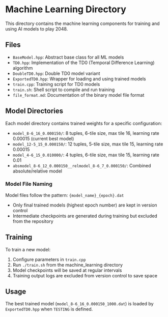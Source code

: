 # Machine Learning Directory

This directory contains the machine learning components for training and using AI models to play 2048.

## Files

- `BaseModel.hpp`: Abstract base class for all ML models
- `TD0.hpp`: Implementation of the TD0 (Temporal Difference Learning) algorithm
- `DoubleTD0.hpp`: Double TD0 model variant
- `ExportedTD0.hpp`: Wrapper for loading and using trained models
- `train.cpp`: Training script for TD0 models
- `train.sh`: Shell script to compile and run training
- `file_format.md`: Documentation of the binary model file format

## Model Directories

Each model directory contains trained weights for a specific configuration:

- `model_8-6_16_0.000150/`: 8 tuples, 6-tile size, max tile 16, learning rate 0.00015 (current best model)
- `model_12-5_15_0.000150/`: 12 tuples, 5-tile size, max tile 15, learning rate 0.00015
- `model_4-6_15_0.010000/`: 4 tuples, 6-tile size, max tile 15, learning rate 0.01
- `absmodel_8-6_12_0.000150__relmodel_8-6_7_0.000150/`: Combined absolute/relative model

### Model File Naming

Model files follow the pattern: `{model_name}_{epoch}.dat`
- Only final trained models (highest epoch number) are kept in version control
- Intermediate checkpoints are generated during training but excluded from the repository

## Training

To train a new model:
1. Configure parameters in `train.cpp`
2. Run `./train.sh` from the machine_learning directory
3. Model checkpoints will be saved at regular intervals
4. Training output logs are excluded from version control to save space

## Usage

The best trained model (`model_8-6_16_0.000150_1000.dat`) is loaded by `ExportedTD0.hpp` when `TESTING` is defined.
